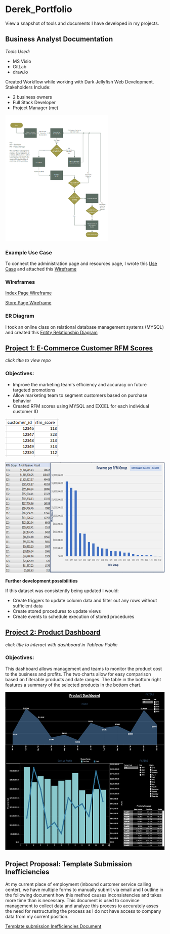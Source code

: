 # Derek_Portfolio
View a snapshot of tools and documents I have developed in my projects. 

## Business Analyst Documentation
*Tools Used:*
  - MS Visio
  - GitLab
  - draw.io

Created Workflow while working with Dark Jellyfish Web Development. 
Stakeholders Include:
  - 2 business owners
  - Full Stack Developer
  - Project Manager (me)
<img src="images/LCL-Workflow.PNG" height=400 >

### Example Use Case
To connect the administration page and resources page, I wrote this [Use Case](https://github.com/frankd123/Derek_Portfolio/blob/main/images/Use%20Case_Admin%20Links.PNG) and attached this [Wireframe](https://github.com/frankd123/Derek_Portfolio/blob/main/images/LCL_Knife_Resources_Page_Layout_1.3.pdf)

### Wireframes
[Index Page Wireframe](https://github.com/frankd123/Derek_Portfolio/blob/main/images/LCL%20Knife%20Index%20Layout%201.3.pdf)

[Store Page Wireframe](https://github.com/frankd123/Derek_Portfolio/blob/main/images/LCL%20Knife%20Store%20Page%20Layout%201.5.pdf)

### ER Diagram
I took an online class on relational database management systems (MYSQL) and created this [Entity Relationship Diagram](https://github.com/frankd123/Derek_Portfolio/blob/main/images/The%20Office%20Entity%20Relationship%20Diagram.pdf)




## [Project 1: E-Commerce Customer RFM Scores](https://github.com/frankd123/RFM_Scores)
*click title to view repo*

### Objectives:
* Improve the marketing team's efficiency and accuracy on future targeted promotions
* Allow marketing team to segment customers based on purchase behavior
* Created RFM scores using MYSQL and EXCEL for each individual customer ID

![](images/rfm-scores-view.PNG)

<img src="images/revenue-per-rfm-group.PNG" height=350 >

**Further development possibilities**

If this dataset was consistently being updated I would:
* Create triggers to update column data and filter out any rows without sufficient data
* Create stored procedures to update views
* Create events to schedule execution of stored procedures

## [Project 2: Product Dashboard](https://public.tableau.com/views/ProductDashboard_16314197128400/Dashboard1?:language=en-US&:display_count=n&:origin=viz_share_link)
*click title to interact with dashboard in Tableau Public*

### Objectives:
This dashboard allows management and teams to monitor the product cost to the business and profits. The two charts allow for easy comparison based on filterable products and date ranges. The table in the bottom right features a summary of the selected products in the bottom chart. 

<img src="images/Product-Dashboard-screenshot.PNG" height=500 >


## Project Proposal: Template Submission Inefficiencies

At my current place of employment (inbound customer service calling center), we have multiple forms to manually submit via email and I outline in the following document how this method causes inconsistencies and takes more time than is necessary. This document is used to convince management to collect data and analyze this process to accurately asses the need for restructuring the process as I do not have access to company data from my current position. 

[Template submission Inefficiencies Document](https://github.com/frankd123/Derek_Portfolio/blob/main/images/Template%20Submission%20Inefficiencies%20CCI.pdf)


